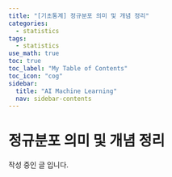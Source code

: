 ```yaml
---
title: "[기초통계] 정규분포 의미 및 개념 정리" 
categories:
  - statistics
tags:
  - statistics
use_math: true
toc: true
toc_label: "My Table of Contents"
toc_icon: "cog"
sidebar:
  title: "AI Machine Learning"
  nav: sidebar-contents
---
```


# 정규분포 의미 및 개념 정리

작성 중인 글 입니다. 
